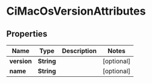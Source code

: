 

# CiMacOsVersionAttributes


## Properties

| Name | Type | Description | Notes |
|------------ | ------------- | ------------- | -------------|
|**version** | **String** |  |  [optional] |
|**name** | **String** |  |  [optional] |



